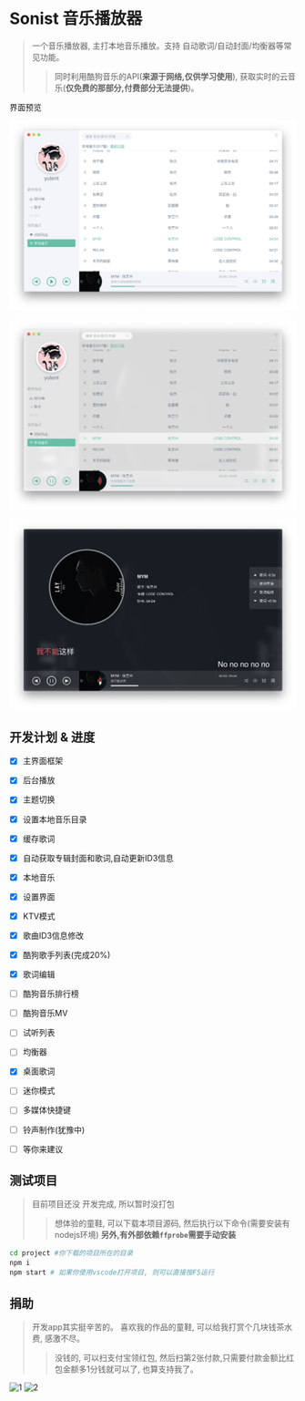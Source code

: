 # Sonist 音乐播放器
> 一个音乐播放器, 主打本地音乐播放。支持 自动歌词/自动封面/均衡器等常见功能。
>> 同时利用酷狗音乐的API(**来源于网络,仅供学习使用**), 获取实时的云音乐(**仅免费的那部分,付费部分无法提供**)。


界面预览

![demo](./demo1.jpg)

![demo](./demo2.jpg)

![demo](./demo3.jpg)


## 开发计划 & 进度

- [x] 主界面框架
- [x] 后台播放
- [x] 主题切换
- [x] 设置本地音乐目录
- [x] 缓存歌词
- [x] 自动获取专辑封面和歌词,自动更新ID3信息
- [x] 本地音乐
- [x] 设置界面
- [x] KTV模式
- [x] 歌曲ID3信息修改
- [x] 酷狗歌手列表(完成20%)
- [x] 歌词编辑
- [ ] 酷狗音乐排行榜
- [ ] 酷狗音乐MV
- [ ] 试听列表
- [ ] 均衡器
- [x] 桌面歌词
- [ ] 迷你模式
- [ ] 多媒体快捷键
- [ ] 铃声制作(犹豫中)
- [ ] 等你来建议


## 测试项目
> 目前项目还没 开发完成, 所以暂时没打包
>> 想体验的童鞋, 可以下载本项目源码, 然后执行以下命令(需要安装有nodejs环境)
>> **另外,有外部依赖`ffprobe`需要手动安装**

```bash
cd project #你下载的项目所在的目录
npm i
npm start # 如果你使用vscode打开项目, 则可以直接按F5运行
```


## 捐助
> 开发app其实挺辛苦的。 喜欢我的作品的童鞋, 可以给我打赏个几块钱茶水费, 感激不尽。
>> 没钱的, 可以扫支付宝领红包, 然后扫第2张付款,只需要付款金额比红包金额多1分钱就可以了, 也算支持我了。

![1](./ali0.jpg) ![2](./ali1.jpg)